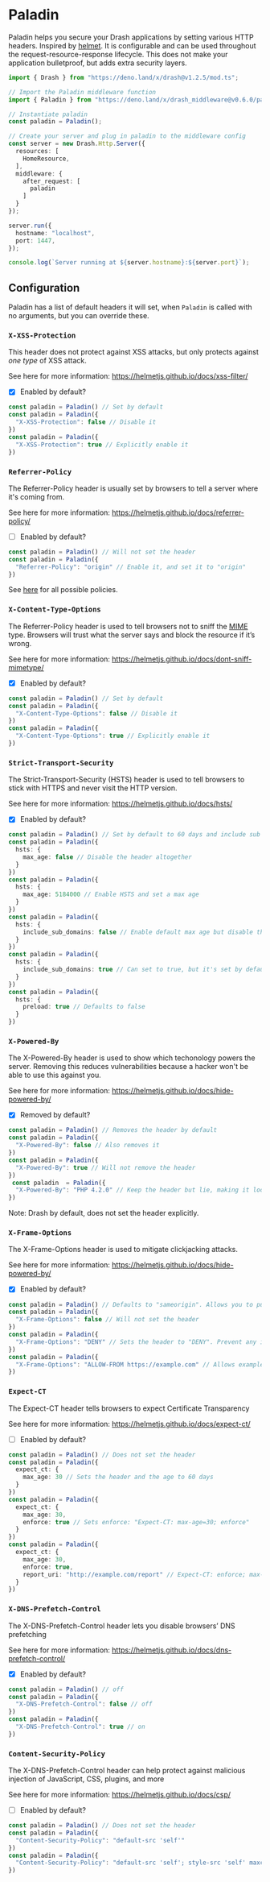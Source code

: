 # Paladin

Paladin helps you secure your Drash applications by setting various HTTP headers. Inspired by [helmet](https://github.com/helmetjs/helmet). It is configurable and can be used throughout the request-resource-response lifecycle. This does not make your application bulletproof, but adds extra security layers.

```typescript
import { Drash } from "https://deno.land/x/drash@v1.2.5/mod.ts";

// Import the Paladin middleware function
import { Paladin } from "https://deno.land/x/drash_middleware@v0.6.0/paladin/mod.ts";

// Instantiate paladin
const paladin = Paladin();

// Create your server and plug in paladin to the middleware config
const server = new Drash.Http.Server({
  resources: [
    HomeResource,
  ],
  middleware: {
    after_request: [
      paladin
    ]
  }
});

server.run({
  hostname: "localhost",
  port: 1447,
});

console.log(`Server running at ${server.hostname}:${server.port}`);
```

## Configuration

Paladin has a list of default headers it will set, when `Paladin` is called with no arguments, but you can override these.

### `X-XSS-Protection`

This header does not protect against XSS attacks, but only protects against *one type* of XSS attack.

See here for more information: https://helmetjs.github.io/docs/xss-filter/

- [x] Enabled by default?

```typescript
const paladin = Paladin() // Set by default
const paladin = Paladin({
  "X-XSS-Protection": false // Disable it
})
const paladin = Paladin({
  "X-XSS-Protection": true // Explicitly enable it
})
```

### `Referrer-Policy`

The Referrer-Policy header is usually set by browsers to tell a server where it's coming from.

See here for more information: https://helmetjs.github.io/docs/referrer-policy/

- [ ] Enabled by default?

```typescript
const paladin = Paladin() // Will not set the header
const paladin = Paladin({
  "Referrer-Policy": "origin" // Enable it, and set it to "origin"
})
```

See [here](https://www.w3.org/TR/referrer-policy/#referrer-policies) for all possible policies.

### `X-Content-Type-Options`

The Referrer-Policy header is used to tell browsers not to sniff the [MIME](https://developer.mozilla.org/en-US/docs/Web/HTTP/Basics_of_HTTP/MIME_types) type. Browsers will trust what the server says and block the resource if it’s wrong.

See here for more information: https://helmetjs.github.io/docs/dont-sniff-mimetype/

- [x] Enabled by default?

```typescript
const paladin = Paladin() // Set by default
const paladin = Paladin({
  "X-Content-Type-Options": false // Disable it
})
const paladin = Paladin({
  "X-Content-Type-Options": true // Explicitly enable it
})
```

### `Strict-Transport-Security`

The Strict-Transport-Security (HSTS) header is used to tell browsers to stick with HTTPS and never visit the HTTP version.

See here for more information: https://helmetjs.github.io/docs/hsts/

- [x] Enabled by default?

```typescript
const paladin = Paladin() // Set by default to 60 days and include sub domains
const paladin = Paladin({
  hsts: {
    max_age: false // Disable the header altogether
  }
})
const paladin = Paladin({
  hsts: {
    max_age: 5184000 // Enable HSTS and set a max age
  }
})
const paladin = Paladin({
  hsts: {
    include_sub_domains: false // Enable default max age but disable the inclusion of sub domains
  }
})
const paladin = Paladin({
  hsts: {
    include_sub_domains: true // Can set to true, but it's set by default
  }
})
const paladin = Paladin({
  hsts: {
    preload: true // Defaults to false
  }
})
```

### `X-Powered-By`

The X-Powered-By header is used to show which techonology powers the  server.  Removing this reduces vulnerabilities because a hacker won't be able to use this against you.

See here for more information: https://helmetjs.github.io/docs/hide-powered-by/

- [x] Removed by default?

```typescript
const paladin = Paladin() // Removes the header by default
const paladin = Paladin({
  "X-Powered-By": false // Also removes it
})
const paladin = Paladin({
  "X-Powered-By": true // Will not remove the header
})
 const paladin  = Paladin({
  "X-Powered-By": "PHP 4.2.0" // Keep the header but lie, making it look your site is powered by PHP
})
```

Note: Drash by default, does not set the header explicitly.

### `X-Frame-Options`

The X-Frame-Options header is used to mitigate clickjacking attacks.

See here for more information: https://helmetjs.github.io/docs/hide-powered-by/

- [x] Enabled by default?

```typescript
const paladin = Paladin() // Defaults to "sameorigin". Allows you to put iFrames on your page.
const paladin = Paladin({
  "X-Frame-Options": false // Will not set the header
})
const paladin = Paladin({
  "X-Frame-Options": "DENY" // Sets the header to "DENY". Prevent any iFrames.
})
const paladin = Paladin({
  "X-Frame-Options": "ALLOW-FROM https://example.com" // Allows example.com to embed an iFrame on the page.
})
```

### `Expect-CT`

The Expect-CT header tells browsers to expect Certificate Transparency

See here for more information: https://helmetjs.github.io/docs/expect-ct/

- [ ] Enabled by default?

```typescript
const paladin = Paladin() // Does not set the header
const paladin = Paladin({
  expect_ct: {
    max_age: 30 // Sets the header and the age to 60 days
  }
})
const paladin = Paladin({
  expect_ct: {
    max_age: 30,
    enforce: true // Sets enforce: "Expect-CT: max-age=30; enforce"
  }
})
const paladin = Paladin({
  expect_ct: {
    max_age: 30,
    enforce: true,
    report_uri: "http://example.com/report" // Expect-CT: enforce; max-age=30; report-uri="http://example.com/report"
  }
})
```

### `X-DNS-Prefetch-Control`

The X-DNS-Prefetch-Control header lets you disable browsers’ DNS prefetching

See here for more information: https://helmetjs.github.io/docs/dns-prefetch-control/

- [x] Enabled by default?

```typescript
const paladin = Paladin() // off
const paladin = Paladin({
  "X-DNS-Prefetch-Control": false // off
})
const paladin = Paladin({
  "X-DNS-Prefetch-Control": true // on
})
```

### `Content-Security-Policy`

The X-DNS-Prefetch-Control header can help protect against malicious injection of JavaScript, CSS, plugins, and more

See here for more information: https://helmetjs.github.io/docs/csp/

- [ ] Enabled by default?

```typescript
const paladin = Paladin() // Does not set the header
const paladin = Paladin({
  "Content-Security-Policy": "default-src 'self'"
})
const paladin = Paladin({
  "Content-Security-Policy": "default-src 'self'; style-src 'self' maxcdn.bootstrapcdn.com"
})
```
